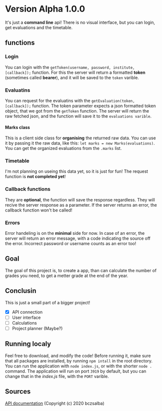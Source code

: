 # Version Alpha 1.0.0

It's just a **command line** api!
There is no visual interface, but you can login, get evaluations and the timetable.

## functions

### Login

You can login with the `getToken(username, password, institute, [callback]);` function.
For this the server will return a formatted **token** (sometimes called **bearer**), and it will be saved to the `token` varible.


### Evaluatins

You can request for the evaluatins with the `getEvaluation(token, [callback]);` function.
The token parameter expects a json formatted token object, that we got from the `getToken` function.
The server will return the raw fetched json, and the function will save it to the `evaluations varible`.

#### Marks class

This is a client side class for **organising** the returned raw data.
You can use it by passing it the raw data, like this: `let marks = new Marks(evaluations)`.
You can get the organized evaluations from the `.marks` list.

### Timetable

I'm not planning on useing this data yet, so it is just for fun!
The request function is **not completed yet**!

### Callback functions

They are **optional**, the function will save the response regardless.
They will recive the server response as a parameter.
If the server returns an error, the callback function won't be called!

### Errors

Error handeling is on the **minimal** side for now.
In case of an error, the server will return an error message, with a code indicating the source off the error.
Incorrect password or username counts as an error too!

## Goal

The goal of this project is, to create a app, than can calculate the number of grades you need, to get a metter grade at the end of the year.

## Conclusin

This is just a small part of a bigger project!

- [X] API connection
- [ ] User interface
- [ ] Calculations
- [ ] Project planner (Maybe?)

## Running localy

Feel free to download, and modify the code!
Before running it, make sure that all packages are installed, by running `npm intall` in the root directory.
You can run the application with `node index.js`, or with the shorter `node .` command.
The application will run on port `3919` by default, but you can change that in the *index.js* file, with the `PORT` varible.

## Sources

[API documentation](https://github.com/bczsalba/ekreta-docs-v3) (Copyright (c) 2020 bczsalba)
